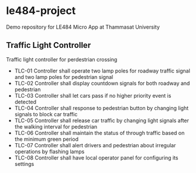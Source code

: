 # le484-project
Demo repository for LE484 Micro App at Thammasat University 

## Traffic Light Controller
Traffic light controller for perdestrian crossing

* TLC-01	Controller shall operate two lamp poles for roadway traffic signal and two lamp poles for pedestrian signal
* TLC-02	Controller shall display countdown signals for both roadway and pedestrian
* TLC-03	Controller shall let cars pass if no higher priority event is detected
* TLC-04	Controller shall response to pedestrian button by changing light signals to block car traffic
* TLC-05	Controller shall release car traffic by changing light signals after the walking interval for pedestrian
* TLC-06	Controller shall maintain the status of through traffic based on the minimum green period
* TLC-07	Controller shall alert drivers and pedestrian about irregular operations by flashing lamps
* TLC-08	Controller shall have local operator panel for configuring its settings

